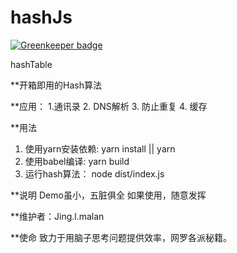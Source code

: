 # hashJs

[![Greenkeeper badge](https://badges.greenkeeper.io/JingLMalan/hashJs.svg)](https://greenkeeper.io/)

hashTable 

**开箱即用的Hash算法

**应用： 1.通讯录
      2. DNS解析
      3. 防止重复
      4. 缓存
  
**用法
   1. 使用yarn安装依赖: yarn install || yarn 
   2. 使用babel编译: yarn build
   3. 运行hash算法： node dist/index.js

**说明
   Demo虽小，五脏俱全
   如果使用，随意发挥

**维护者：Jing.l.malan

**使命
  致力于用脑子思考问题提供效率，网罗各派秘籍。
